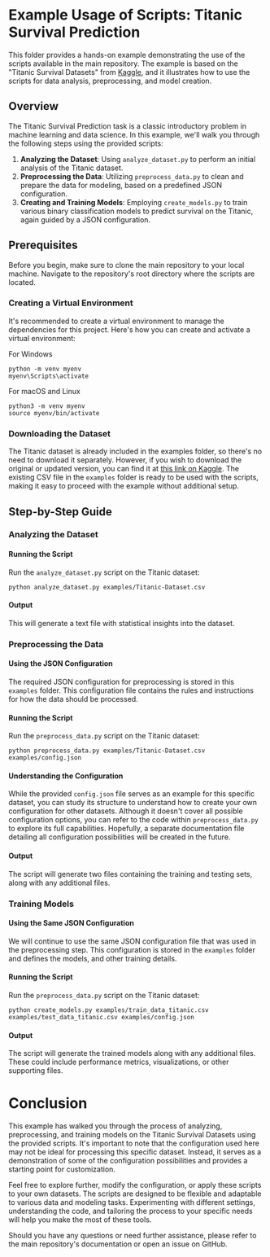# Example Usage of Scripts: Titanic Survival Prediction

This folder provides a hands-on example demonstrating the use of the scripts available in the main repository. The example is based on the "Titanic Survival Datasets" from [Kaggle](https://www.kaggle.com/datasets/yasserh/titanic-dataset), and it illustrates how to use the scripts for data analysis, preprocessing, and model creation.

## Overview

The Titanic Survival Prediction task is a classic introductory problem in machine learning and data science. In this example, we'll walk you through the following steps using the provided scripts:

1. **Analyzing the Dataset**: Using `analyze_dataset.py` to perform an initial analysis of the Titanic dataset.
2. **Preprocessing the Data**: Utilizing `preprocess_data.py` to clean and prepare the data for modeling, based on a predefined JSON configuration.
3. **Creating and Training Models**: Employing `create_models.py` to train various binary classification models to predict survival on the Titanic, again guided by a JSON configuration.

## Prerequisites

Before you begin, make sure to clone the main repository to your local machine. Navigate to the repository's root directory where the scripts are located.

### Creating a Virtual Environment

It's recommended to create a virtual environment to manage the dependencies for this project. Here's how you can create and activate a virtual environment:

For Windows
```commandline
python -m venv myenv
myenv\Scripts\activate
```

For macOS and Linux
```commandline
python3 -m venv myenv
source myenv/bin/activate
```

### Downloading the Dataset

The Titanic dataset is already included in the examples folder, so there's no need to download it separately. However, if you wish to download the original or updated version, you can find it at [this link on Kaggle](https://www.kaggle.com/datasets/yasserh/titanic-dataset). The existing CSV file in the `examples` folder is ready to be used with the scripts, making it easy to proceed with the example without additional setup.

## Step-by-Step Guide

### Analyzing the Dataset

#### Running the Script

Run the `analyze_dataset.py` script on the Titanic dataset:

```commandline
python analyze_dataset.py examples/Titanic-Dataset.csv
```

#### Output

This will generate a text file with statistical insights into the dataset.

### Preprocessing the Data

#### Using the JSON Configuration

The required JSON configuration for preprocessing is stored in this `examples` folder. This configuration file contains the rules and instructions for how the data should be processed.

#### Running the Script

Run the `preprocess_data.py` script on the Titanic dataset:

```commandline
python preprocess_data.py examples/Titanic-Dataset.csv examples/config.json
```

#### Understanding the Configuration

While the provided `config.json` file serves as an example for this specific dataset, you can study its structure to understand how to create your own configuration for other datasets. Although it doesn't cover all possible configuration options, you can refer to the code within `preprocess_data.py` to explore its full capabilities. Hopefully, a separate documentation file detailing all configuration possibilities will be created in the future.

#### Output

The script will generate two files containing the training and testing sets, along with any additional files.

### Training Models

#### Using the Same JSON Configuration

We will continue to use the same JSON configuration file that was used in the preprocessing step. This configuration is stored in the `examples` folder and defines the models, and other training details.

#### Running the Script

Run the `preprocess_data.py` script on the Titanic dataset:

```commandline
python create_models.py examples/train_data_titanic.csv examples/test_data_titanic.csv examples/config.json
```

#### Output

The script will generate the trained models along with any additional files. These could include performance metrics, visualizations, or other supporting files.

# Conclusion

This example has walked you through the process of analyzing, preprocessing, and training models on the Titanic Survival Datasets using the provided scripts. It's important to note that the configuration used here may not be ideal for processing this specific dataset. Instead, it serves as a demonstration of some of the configuration possibilities and provides a starting point for customization.

Feel free to explore further, modify the configuration, or apply these scripts to your own datasets. The scripts are designed to be flexible and adaptable to various data and modeling tasks. Experimenting with different settings, understanding the code, and tailoring the process to your specific needs will help you make the most of these tools.

Should you have any questions or need further assistance, please refer to the main repository's documentation or open an issue on GitHub.
